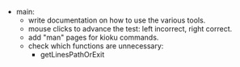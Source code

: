 - main:
  - write documentation on how to use the various tools.
  - mouse clicks to advance the test: left incorrect, right correct.
  - add "man" pages for kioku commands.
  - check which functions are unnecessary:
    - getLinesPathOrExit